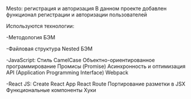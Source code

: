 Mesto: регистрация и авторизация
В данном проекте добавлен функционал регистрации и авторизации пользователей

Используются технологии:

-Методология БЭМ

-Файловая структура Nested БЭМ

-JavaScript:
Стиль CamelCase
Объектно-ориентированное программирование
Промисы (Promise)
Асинхронность и оптимизация
API (Application Programming Interface)
Webpack

-React JS:
Create React App
React Route
Портирование разметки в JSX
Функциональные компоненты
Хуки